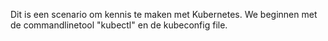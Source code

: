 Dit is een scenario om kennis te maken met Kubernetes. We beginnen met de commandlinetool "kubectl" en de kubeconfig file.